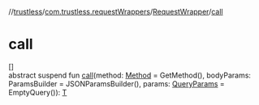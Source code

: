 //[trustless](../../../index.md)/[com.trustless.requestWrappers](../index.md)/[RequestWrapper](index.md)/[call](call.md)

# call

[]\
abstract suspend fun [call](call.md)(method: [Method](../../com.trustless.methods/-method/index.md) = GetMethod(), bodyParams: ParamsBuilder = JSONParamsBuilder(), params: [QueryParams](../../com.trustless.queryParams/-query-params/index.md) = EmptyQuery()): [T](index.md)
